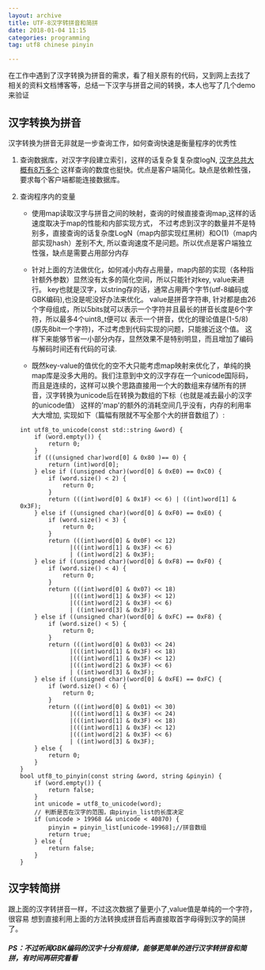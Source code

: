 ```yaml
---
layout: archive
title: UTF-8汉字转拼音和简拼
date: 2018-01-04 11:15
categories: programming
tag: utf8 chinese pinyin

---
```

在工作中遇到了汉字转换为拼音的需求，看了相关原有的代码，又到网上去找了
相关的资料文档博客等，总结一下汉字与拼音之间的转换，本人也写了几个demo
来验证

## 汉字转换为拼音

汉字转换为拼音无非就是一步查询工作，如何查询快速是衡量程序的优秀性
1. 查询数据库，对汉字字段建立索引，这样的话复杂复复杂度logN, 
[汉字总共大概有8万多个](http://www.hwjyw.com/resource/content/2012/02/09/23489.shtml)
这样查询的数度也挺快。优点是客户端简化。缺点是依赖性强，要求每个客户端都能连接数据库。

2. 查询程序内的变量
    * 使用map读取汉字与拼音之间的映射，查询的时候直接查询map,这样的话速度取决于map的性能和内部实现方式，
    不过考虑到汉字的数量并不是特别多，直接查询的话复杂度LogN（map内部实现红黑树）和O(1)（map内部实现hash）差别不大,
    所以查询速度不是问题。所以优点是客户端独立性强，缺点是需要占用部分内存
    * 针对上面的方法做优化，如何减小内存占用量，map内部的实现（各种指针额外参数）显然没有太多的简化空间，所以只能针对key, value来进行。
    key也就是汉字，以string存的话，通常占用两个字节(utf-8编码或GBK编码),也没是呢没好办法来优化。
    value是拼音字符串, 针对都是由26个字母组成，所以5bits就可以表示一个字符并且最长的拼音长度是6个字符，所以最多4个uint8_t便可以
    表示一个拼音，优化的理论值是(1-5/8)(原先8bit一个字符)，不过考虑到代码实现的问题，只能接近这个值。
    这样下来能够节省一小部分内存，显然效果不是特别明显，而且增加了编码与解码时间还有代码的可读.
    
    * 既然key-value的值优化的空不大只能考虑map映射来优化了，单纯的换map库是没多大用的。我们注意到中文的汉字存在一个unicode国际码，
    而且是连续的，这样可以换个思路直接用一个大的数组来存储所有的拼音，汉字转换为unicode后在转换为数组的下标（也就是减去最小的汉字的unicode值）
    这样的'map'的额外的消耗空间几乎没有，内存的利用率大大增加, 实现如下（篇幅有限就不写全那个大的拼音数组了）:

    ```
    int utf8_to_unicode(const std::string &word) {
        if (word.empty()) {
            return 0;
        }
        if (((unsigned char)word[0] & 0x80 )== 0) {
            return (int)word[0];
        } else if ((unsigned char)(word[0] & 0xE0) == 0xC0) {
            if (word.size() < 2) {
                return 0;
            }
            return (((int)word[0] & 0x1F) << 6) | ((int)word[1] & 0x3F);
        } else if ((unsigned char)(word[0] & 0xF0) == 0xE0) {
            if (word.size() < 3) {
                return 0;
            }
            return (((int)word[0] & 0x0F) << 12)
                  |(((int)word[1] & 0x3F) << 6)
                  | ((int)word[2] & 0x3F);
        } else if ((unsigned char)(word[0] & 0xF8) == 0xF0) {
            if (word.size() < 4) {
                return 0;
            }
            return (((int)word[0] & 0x07) << 18)
                  |(((int)word[1] & 0x3F) << 12)
                  |(((int)word[2] & 0x3F) << 6)
                  | ((int)word[3] & 0x3F);
        } else if ((unsigned char)(word[0] & 0xFC) == 0xF8) {
            if (word.size() < 5) {
                return 0;
            }
            return (((int)word[0] & 0x03) << 24)
                  |(((int)word[1] & 0x3F) << 18)
                  |(((int)word[1] & 0x3F) << 12)
                  |(((int)word[2] & 0x3F) << 6)
                  | ((int)word[3] & 0x3F);
        } else if ((unsigned char)(word[0] & 0xFE) == 0xFC) {
            if (word.size() < 6) {
                return 0;
            }
            return (((int)word[0] & 0x01) << 30)
                  |(((int)word[1] & 0x3F) << 24)
                  |(((int)word[1] & 0x3F) << 18)
                  |(((int)word[1] & 0x3F) << 12)
                  |(((int)word[2] & 0x3F) << 6)
                  | ((int)word[3] & 0x3F);
        } else {
            return 0;
        }
    }
    bool utf8_to_pinyin(const string &word, string &pinyin) {
        if (word.empty()) {
            return false;
        }
        int unicode = utf8_to_unicode(word);
        // 判断是否在汉字的范围，由pinyin_list的长度决定
        if (unicode > 19968 && unicode < 40870) { 
            pinyin = pinyin_list[unicode-19968];//拼音数组
            return true;
        } else {
            return false;
        }
    }
    ```

## 汉字转简拼

跟上面的汉字转拼音一样，不过这次数据了量更小了,value值是单纯的一个字符，很容易
想到直接利用上面的方法转换成拼音后再直接取首字母得到汉字的简拼了。

##### PS：不过听闻GBK编码的汉字十分有规律，能够更简单的进行汉字转拼音和简拼，有时间再研究看看
